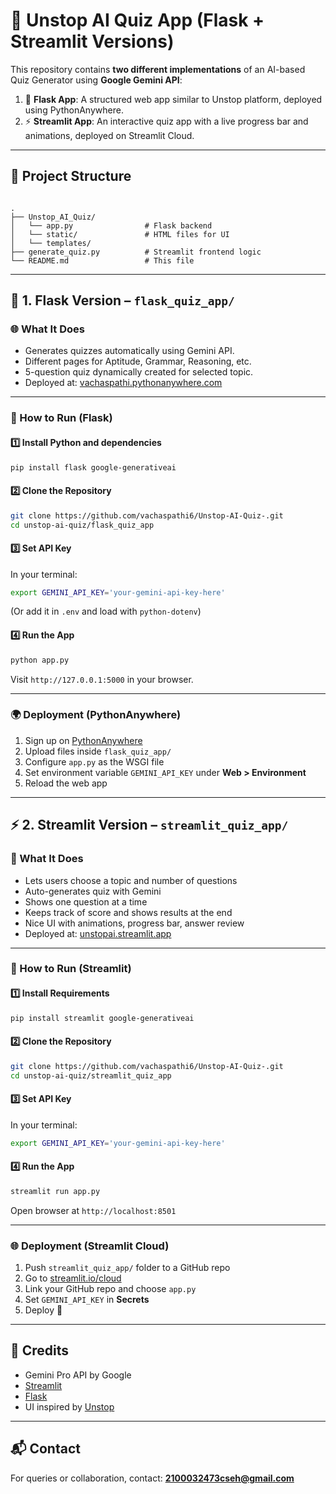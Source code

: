 
# 🧠 Unstop AI Quiz App (Flask + Streamlit Versions)

This repository contains **two different implementations** of an AI-based Quiz Generator using **Google Gemini API**:

1. 🎯 **Flask App**: A structured web app similar to Unstop platform, deployed using PythonAnywhere.
2. ⚡ **Streamlit App**: An interactive quiz app with a live progress bar and animations, deployed on Streamlit Cloud.

---

## 📁 Project Structure

```

.
├── Unstop_AI_Quiz/
│   └── app.py                # Flask backend
│   └── static/               # HTML files for UI
│   └── templates/ 
├── generate_quiz.py          # Streamlit frontend logic
└── README.md                 # This file

````

---

## 🔧 1. Flask Version – `flask_quiz_app/`

### 🌐 What It Does

- Generates quizzes automatically using Gemini API.
- Different pages for Aptitude, Grammar, Reasoning, etc.
- 5-question quiz dynamically created for selected topic.
- Deployed at: [vachaspathi.pythonanywhere.com](https://vachaspathi.pythonanywhere.com/)

---

### 🚀 How to Run (Flask)

#### 1️⃣ Install Python and dependencies

```bash
pip install flask google-generativeai
````

#### 2️⃣ Clone the Repository

```bash
git clone https://github.com/vachaspathi6/Unstop-AI-Quiz-.git
cd unstop-ai-quiz/flask_quiz_app
```

#### 3️⃣ Set API Key

In your terminal:

```bash
export GEMINI_API_KEY='your-gemini-api-key-here'
```

(Or add it in `.env` and load with `python-dotenv`)

#### 4️⃣ Run the App

```bash
python app.py
```

Visit `http://127.0.0.1:5000` in your browser.

---

### 🌍 Deployment (PythonAnywhere)

1. Sign up on [PythonAnywhere](https://www.pythonanywhere.com)
2. Upload files inside `flask_quiz_app/`
3. Configure `app.py` as the WSGI file
4. Set environment variable `GEMINI_API_KEY` under **Web > Environment**
5. Reload the web app

---

## ⚡ 2. Streamlit Version – `streamlit_quiz_app/`

### 🤖 What It Does

* Lets users choose a topic and number of questions
* Auto-generates quiz with Gemini
* Shows one question at a time
* Keeps track of score and shows results at the end
* Nice UI with animations, progress bar, answer review
* Deployed at: [unstopai.streamlit.app](https://unstopai.streamlit.app/)

---

### 🚀 How to Run (Streamlit)

#### 1️⃣ Install Requirements

```bash
pip install streamlit google-generativeai
```

#### 2️⃣ Clone the Repository

```bash
git clone https://github.com/vachaspathi6/Unstop-AI-Quiz-.git
cd unstop-ai-quiz/streamlit_quiz_app
```

#### 3️⃣ Set API Key

In your terminal:

```bash
export GEMINI_API_KEY='your-gemini-api-key-here'
```

#### 4️⃣ Run the App

```bash
streamlit run app.py
```

Open browser at `http://localhost:8501`

---

### 🌐 Deployment (Streamlit Cloud)

1. Push `streamlit_quiz_app/` folder to a GitHub repo
2. Go to [streamlit.io/cloud](https://streamlit.io/cloud)
3. Link your GitHub repo and choose `app.py`
4. Set `GEMINI_API_KEY` in **Secrets**
5. Deploy 🚀

---

## 🤝 Credits

* Gemini Pro API by Google
* [Streamlit](https://streamlit.io)
* [Flask](https://flask.palletsprojects.com/)
* UI inspired by [Unstop](https://unstop.com)

---

## 📬 Contact

For queries or collaboration, contact: **[2100032473cseh@gmail.com](mailto:2100032473cseh@gmail.com)**

```
